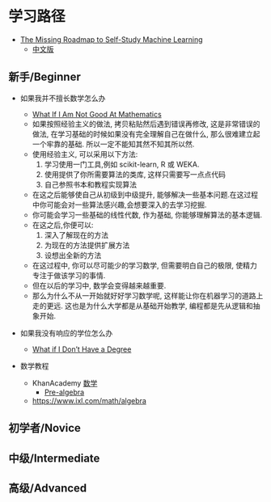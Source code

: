 # 学习路径

* [The Missing Roadmap to Self-Study Machine Learning](http://machinelearningmastery.com/machine-learning-roadmap-your-self-study-guide-to-machine-learning/)
  * [中文版](http://www.jianshu.com/p/82f39ed4f089)

## 新手/Beginner
* 如果我并不擅长数学怎么办
  * [What If I Am Not Good At Mathematics](http://machinelearningmastery.com/what-if-im-not-good-at-mathematics/)
  * 如果按照经验主义的做法, 拷贝粘贴然后遇到错误再修改, 这是非常错误的做法, 在学习基础的时候如果没有完全理解自己在做什么, 那么很难建立起一个牢靠的基础. 所以一定不能知其然不知其所以然.
  * 使用经验主义, 可以采用以下方法:
    1. 学习使用一门工具,例如 scikit-learn, R 或 WEKA.
    2. 使用提供了你所需要算法的类库, 这样只需要写一点点代码
    3. 自己参照书本和教程实现算法
  * 在这之后能够使自己从初级到中级提升, 能够解决一些基本问题.在这过程中你可能会对一些算法感兴趣,会想要深入的去学习挖掘.
  * 你可能会学习一些基础的线性代数, 作为基础, 你能够理解算法的基本逻辑.
  * 在这之后,你便可以:
    1. 深入了解现在的方法
    2. 为现在的方法提供扩展方法
    3. 设想出全新的方法
  * 在这过程中, 你可以尽可能少的学习数学, 但需要明白自己的极限, 使精力专注于做该学习的事情.
  * 但在以后的学习中, 数学会变得越来越重要.
  * 那么为什么不从一开始就好好学习数学呢, 这样能让你在机器学习的道路上走的更远. 这也是为什么大学都是从基础开始教学, 编程都是先从逻辑和抽象开始.
* 如果我没有响应的学位怎么办
  * [What if I Don’t Have a Degree](http://machinelearningmastery.com/what-if-i-dont-have-a-degree/)

* 数学教程
  * KhanAcademy [数学](https://www.khanacademy.org/math)
    * [Pre-algebra](https://www.khanacademy.org/math/pre-algebra)
  * https://www.ixl.com/math/algebra

## 初学者/Novice


## 中级/Intermediate

## 高级/Advanced
